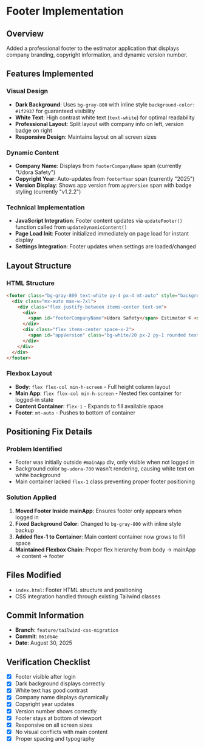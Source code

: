 # Footer Implementation

## Overview
Added a professional footer to the estimator application that displays company branding, copyright information, and dynamic version number.

## Features Implemented

### Visual Design
- **Dark Background**: Uses `bg-gray-800` with inline style `background-color: #1f2937` for guaranteed visibility
- **White Text**: High contrast white text (`text-white`) for optimal readability
- **Professional Layout**: Split layout with company info on left, version badge on right
- **Responsive Design**: Maintains layout on all screen sizes

### Dynamic Content
- **Company Name**: Displays from `footerCompanyName` span (currently "Udora Safety")
- **Copyright Year**: Auto-updates from `footerYear` span (currently "2025")  
- **Version Display**: Shows app version from `appVersion` span with badge styling (currently "v1.2.2")

### Technical Implementation
- **JavaScript Integration**: Footer content updates via `updateFooter()` function called from `updateDynamicContent()`
- **Page Load Init**: Footer initialized immediately on page load for instant display
- **Settings Integration**: Footer updates when settings are loaded/changed

## Layout Structure

### HTML Structure
```html
<footer class="bg-gray-800 text-white py-4 px-4 mt-auto" style="background-color: #1f2937;">
  <div class="mx-auto max-w-7xl">
    <div class="flex justify-between items-center text-sm">
      <div>
        <span id="footerCompanyName">Udora Safety</span> Estimator © <span id="footerYear">2025</span>
      </div>
      <div class="flex items-center space-x-2">
        <span id="appVersion" class="bg-white/20 px-2 py-1 rounded text-xs font-mono">v1.2.2</span>
      </div>
    </div>
  </div>
</footer>
```

### Flexbox Layout
- **Body**: `flex flex-col min-h-screen` - Full height column layout
- **Main App**: `flex flex-col min-h-screen` - Nested flex container for logged-in state
- **Content Container**: `flex-1` - Expands to fill available space
- **Footer**: `mt-auto` - Pushes to bottom of container

## Positioning Fix Details

### Problem Identified
- Footer was initially outside `#mainApp` div, only visible when not logged in
- Background color `bg-udora-700` wasn't rendering, causing white text on white background
- Main container lacked `flex-1` class preventing proper footer positioning

### Solution Applied
1. **Moved Footer Inside mainApp**: Ensures footer only appears when logged in
2. **Fixed Background Color**: Changed to `bg-gray-800` with inline style backup
3. **Added flex-1 to Container**: Main content container now grows to fill space
4. **Maintained Flexbox Chain**: Proper flex hierarchy from body → mainApp → content → footer

## Files Modified
- `index.html`: Footer HTML structure and positioning
- CSS integration handled through existing Tailwind classes

## Commit Information
- **Branch**: `feature/tailwind-css-migration`
- **Commit**: `061d64e`
- **Date**: August 30, 2025

## Verification Checklist
- [x] Footer visible after login
- [x] Dark background displays correctly  
- [x] White text has good contrast
- [x] Company name displays dynamically
- [x] Copyright year updates
- [x] Version number shows correctly
- [x] Footer stays at bottom of viewport
- [x] Responsive on all screen sizes
- [x] No visual conflicts with main content
- [x] Proper spacing and typography
